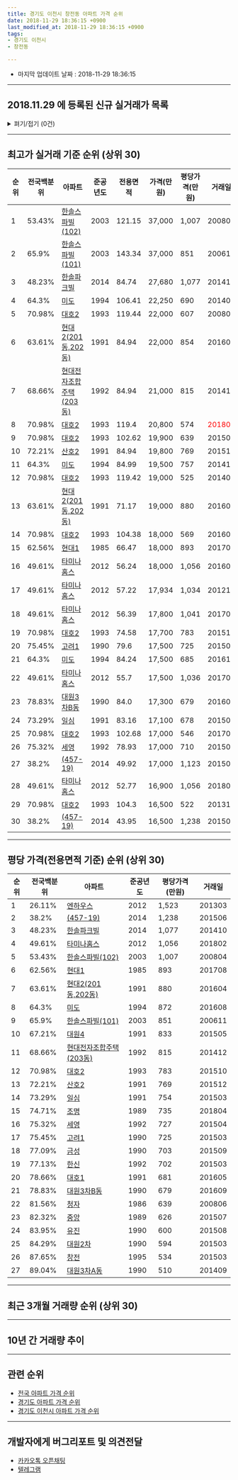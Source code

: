 ```yaml
---
title: 경기도 이천시 창전동 아파트 가격 순위
date: 2018-11-29 18:36:15 +0900
last_modified_at: 2018-11-29 18:36:15 +0900
tags:
- 경기도 이천시
- 창전동

---
```


* 마지막 업데이트 날짜 : 2018-11-29 18:36:15

---

## 2018.11.29 에 등록된 신규 실거래가 목록

<details>
<summary>펴기/접기 (0건)</summary>
<div markdown="1">

|아파트|준공년도|전용면적|가격(만원)|평당가격(만원)|거래일|전국백분위|
|---|---|---|---|---|---|---|
|없음|||||||


</div>
</details>

---

## 최고가 실거래 기준 순위 (상위 30)


|순위|전국백분위|아파트|준공년도|전용면적|가격(만원)|평당가격(만원)|거래일|
|---|---|---|---|---|---|---|---|
|1|53.43%|[한솔스파빌(102)](https://search.naver.com/search.naver?query=%EA%B2%BD%EA%B8%B0%EB%8F%84+%EC%9D%B4%EC%B2%9C%EC%8B%9C+%EC%B0%BD%EC%A0%84%EB%8F%99+%ED%95%9C%EC%86%94%EC%8A%A4%ED%8C%8C%EB%B9%8C%28102%29)|2003|121.15|37,000|1,007|200804|
|2|65.9%|[한솔스파빌(101)](https://search.naver.com/search.naver?query=%EA%B2%BD%EA%B8%B0%EB%8F%84+%EC%9D%B4%EC%B2%9C%EC%8B%9C+%EC%B0%BD%EC%A0%84%EB%8F%99+%ED%95%9C%EC%86%94%EC%8A%A4%ED%8C%8C%EB%B9%8C%28101%29)|2003|143.34|37,000|851|200611|
|3|48.23%|[한솔파크빌](https://search.naver.com/search.naver?query=%EA%B2%BD%EA%B8%B0%EB%8F%84+%EC%9D%B4%EC%B2%9C%EC%8B%9C+%EC%B0%BD%EC%A0%84%EB%8F%99+%ED%95%9C%EC%86%94%ED%8C%8C%ED%81%AC%EB%B9%8C)|2014|84.74|27,680|1,077|201410|
|4|64.3%|[미도](https://search.naver.com/search.naver?query=%EA%B2%BD%EA%B8%B0%EB%8F%84+%EC%9D%B4%EC%B2%9C%EC%8B%9C+%EC%B0%BD%EC%A0%84%EB%8F%99+%EB%AF%B8%EB%8F%84)|1994|106.41|22,250|690|201407|
|5|70.98%|[대호2](https://search.naver.com/search.naver?query=%EA%B2%BD%EA%B8%B0%EB%8F%84+%EC%9D%B4%EC%B2%9C%EC%8B%9C+%EC%B0%BD%EC%A0%84%EB%8F%99+%EB%8C%80%ED%98%B82)|1993|119.44|22,000|607|200807|
|6|63.61%|[현대2(201동,202동)](https://search.naver.com/search.naver?query=%EA%B2%BD%EA%B8%B0%EB%8F%84+%EC%9D%B4%EC%B2%9C%EC%8B%9C+%EC%B0%BD%EC%A0%84%EB%8F%99+%ED%98%84%EB%8C%802%28201%EB%8F%99%2C202%EB%8F%99%29)|1991|84.94|22,000|854|201608|
|7|68.66%|[현대전자조합주택(203동)](https://search.naver.com/search.naver?query=%EA%B2%BD%EA%B8%B0%EB%8F%84+%EC%9D%B4%EC%B2%9C%EC%8B%9C+%EC%B0%BD%EC%A0%84%EB%8F%99+%ED%98%84%EB%8C%80%EC%A0%84%EC%9E%90%EC%A1%B0%ED%95%A9%EC%A3%BC%ED%83%9D%28203%EB%8F%99%29)|1992|84.94|21,000|815|201412|
|8|70.98%|[대호2](https://search.naver.com/search.naver?query=%EA%B2%BD%EA%B8%B0%EB%8F%84+%EC%9D%B4%EC%B2%9C%EC%8B%9C+%EC%B0%BD%EC%A0%84%EB%8F%99+%EB%8C%80%ED%98%B82)|1993|119.4|20,800|574|<span style="color:red">201809</span>|
|9|70.98%|[대호2](https://search.naver.com/search.naver?query=%EA%B2%BD%EA%B8%B0%EB%8F%84+%EC%9D%B4%EC%B2%9C%EC%8B%9C+%EC%B0%BD%EC%A0%84%EB%8F%99+%EB%8C%80%ED%98%B82)|1993|102.62|19,900|639|201509|
|10|72.21%|[산호2](https://search.naver.com/search.naver?query=%EA%B2%BD%EA%B8%B0%EB%8F%84+%EC%9D%B4%EC%B2%9C%EC%8B%9C+%EC%B0%BD%EC%A0%84%EB%8F%99+%EC%82%B0%ED%98%B82)|1991|84.94|19,800|769|201512|
|11|64.3%|[미도](https://search.naver.com/search.naver?query=%EA%B2%BD%EA%B8%B0%EB%8F%84+%EC%9D%B4%EC%B2%9C%EC%8B%9C+%EC%B0%BD%EC%A0%84%EB%8F%99+%EB%AF%B8%EB%8F%84)|1994|84.99|19,500|757|201410|
|12|70.98%|[대호2](https://search.naver.com/search.naver?query=%EA%B2%BD%EA%B8%B0%EB%8F%84+%EC%9D%B4%EC%B2%9C%EC%8B%9C+%EC%B0%BD%EC%A0%84%EB%8F%99+%EB%8C%80%ED%98%B82)|1993|119.42|19,000|525|201405|
|13|63.61%|[현대2(201동,202동)](https://search.naver.com/search.naver?query=%EA%B2%BD%EA%B8%B0%EB%8F%84+%EC%9D%B4%EC%B2%9C%EC%8B%9C+%EC%B0%BD%EC%A0%84%EB%8F%99+%ED%98%84%EB%8C%802%28201%EB%8F%99%2C202%EB%8F%99%29)|1991|71.17|19,000|880|201604|
|14|70.98%|[대호2](https://search.naver.com/search.naver?query=%EA%B2%BD%EA%B8%B0%EB%8F%84+%EC%9D%B4%EC%B2%9C%EC%8B%9C+%EC%B0%BD%EC%A0%84%EB%8F%99+%EB%8C%80%ED%98%B82)|1993|104.38|18,000|569|201601|
|15|62.56%|[현대1](https://search.naver.com/search.naver?query=%EA%B2%BD%EA%B8%B0%EB%8F%84+%EC%9D%B4%EC%B2%9C%EC%8B%9C+%EC%B0%BD%EC%A0%84%EB%8F%99+%ED%98%84%EB%8C%801)|1985|66.47|18,000|893|201708|
|16|49.61%|[타미나홈스](https://search.naver.com/search.naver?query=%EA%B2%BD%EA%B8%B0%EB%8F%84+%EC%9D%B4%EC%B2%9C%EC%8B%9C+%EC%B0%BD%EC%A0%84%EB%8F%99+%ED%83%80%EB%AF%B8%EB%82%98%ED%99%88%EC%8A%A4)|2012|56.24|18,000|1,056|201605|
|17|49.61%|[타미나홈스](https://search.naver.com/search.naver?query=%EA%B2%BD%EA%B8%B0%EB%8F%84+%EC%9D%B4%EC%B2%9C%EC%8B%9C+%EC%B0%BD%EC%A0%84%EB%8F%99+%ED%83%80%EB%AF%B8%EB%82%98%ED%99%88%EC%8A%A4)|2012|57.22|17,934|1,034|201212|
|18|49.61%|[타미나홈스](https://search.naver.com/search.naver?query=%EA%B2%BD%EA%B8%B0%EB%8F%84+%EC%9D%B4%EC%B2%9C%EC%8B%9C+%EC%B0%BD%EC%A0%84%EB%8F%99+%ED%83%80%EB%AF%B8%EB%82%98%ED%99%88%EC%8A%A4)|2012|56.39|17,800|1,041|201708|
|19|70.98%|[대호2](https://search.naver.com/search.naver?query=%EA%B2%BD%EA%B8%B0%EB%8F%84+%EC%9D%B4%EC%B2%9C%EC%8B%9C+%EC%B0%BD%EC%A0%84%EB%8F%99+%EB%8C%80%ED%98%B82)|1993|74.58|17,700|783|201510|
|20|75.45%|[고려1](https://search.naver.com/search.naver?query=%EA%B2%BD%EA%B8%B0%EB%8F%84+%EC%9D%B4%EC%B2%9C%EC%8B%9C+%EC%B0%BD%EC%A0%84%EB%8F%99+%EA%B3%A0%EB%A0%A41)|1990|79.6|17,500|725|201503|
|21|64.3%|[미도](https://search.naver.com/search.naver?query=%EA%B2%BD%EA%B8%B0%EB%8F%84+%EC%9D%B4%EC%B2%9C%EC%8B%9C+%EC%B0%BD%EC%A0%84%EB%8F%99+%EB%AF%B8%EB%8F%84)|1994|84.24|17,500|685|201612|
|22|49.61%|[타미나홈스](https://search.naver.com/search.naver?query=%EA%B2%BD%EA%B8%B0%EB%8F%84+%EC%9D%B4%EC%B2%9C%EC%8B%9C+%EC%B0%BD%EC%A0%84%EB%8F%99+%ED%83%80%EB%AF%B8%EB%82%98%ED%99%88%EC%8A%A4)|2012|55.7|17,500|1,036|201707|
|23|78.83%|[대원3차B동](https://search.naver.com/search.naver?query=%EA%B2%BD%EA%B8%B0%EB%8F%84+%EC%9D%B4%EC%B2%9C%EC%8B%9C+%EC%B0%BD%EC%A0%84%EB%8F%99+%EB%8C%80%EC%9B%903%EC%B0%A8B%EB%8F%99)|1990|84.0|17,300|679|201609|
|24|73.29%|[일심](https://search.naver.com/search.naver?query=%EA%B2%BD%EA%B8%B0%EB%8F%84+%EC%9D%B4%EC%B2%9C%EC%8B%9C+%EC%B0%BD%EC%A0%84%EB%8F%99+%EC%9D%BC%EC%8B%AC)|1991|83.16|17,100|678|201506|
|25|70.98%|[대호2](https://search.naver.com/search.naver?query=%EA%B2%BD%EA%B8%B0%EB%8F%84+%EC%9D%B4%EC%B2%9C%EC%8B%9C+%EC%B0%BD%EC%A0%84%EB%8F%99+%EB%8C%80%ED%98%B82)|1993|102.68|17,000|546|201702|
|26|75.32%|[세영](https://search.naver.com/search.naver?query=%EA%B2%BD%EA%B8%B0%EB%8F%84+%EC%9D%B4%EC%B2%9C%EC%8B%9C+%EC%B0%BD%EC%A0%84%EB%8F%99+%EC%84%B8%EC%98%81)|1992|78.93|17,000|710|201509|
|27|38.2%|[(457-19)](https://search.naver.com/search.naver?query=%EA%B2%BD%EA%B8%B0%EB%8F%84+%EC%9D%B4%EC%B2%9C%EC%8B%9C+%EC%B0%BD%EC%A0%84%EB%8F%99+%28457-19%29)|2014|49.92|17,000|1,123|201506|
|28|49.61%|[타미나홈스](https://search.naver.com/search.naver?query=%EA%B2%BD%EA%B8%B0%EB%8F%84+%EC%9D%B4%EC%B2%9C%EC%8B%9C+%EC%B0%BD%EC%A0%84%EB%8F%99+%ED%83%80%EB%AF%B8%EB%82%98%ED%99%88%EC%8A%A4)|2012|52.77|16,900|1,056|201802|
|29|70.98%|[대호2](https://search.naver.com/search.naver?query=%EA%B2%BD%EA%B8%B0%EB%8F%84+%EC%9D%B4%EC%B2%9C%EC%8B%9C+%EC%B0%BD%EC%A0%84%EB%8F%99+%EB%8C%80%ED%98%B82)|1993|104.3|16,500|522|201311|
|30|38.2%|[(457-19)](https://search.naver.com/search.naver?query=%EA%B2%BD%EA%B8%B0%EB%8F%84+%EC%9D%B4%EC%B2%9C%EC%8B%9C+%EC%B0%BD%EC%A0%84%EB%8F%99+%28457-19%29)|2014|43.95|16,500|1,238|201506|


---

## 평당 가격(전용면적 기준) 순위 (상위 30)


|순위|전국백분위|아파트|준공년도|평당가격(만원)|거래일|
|---|---|---|---|---|---|
|1|26.11%|[엔하우스](https://search.naver.com/search.naver?query=%EA%B2%BD%EA%B8%B0%EB%8F%84+%EC%9D%B4%EC%B2%9C%EC%8B%9C+%EC%B0%BD%EC%A0%84%EB%8F%99+%EC%97%94%ED%95%98%EC%9A%B0%EC%8A%A4)|2012|1,523|201303|
|2|38.2%|[(457-19)](https://search.naver.com/search.naver?query=%EA%B2%BD%EA%B8%B0%EB%8F%84+%EC%9D%B4%EC%B2%9C%EC%8B%9C+%EC%B0%BD%EC%A0%84%EB%8F%99+%28457-19%29)|2014|1,238|201506|
|3|48.23%|[한솔파크빌](https://search.naver.com/search.naver?query=%EA%B2%BD%EA%B8%B0%EB%8F%84+%EC%9D%B4%EC%B2%9C%EC%8B%9C+%EC%B0%BD%EC%A0%84%EB%8F%99+%ED%95%9C%EC%86%94%ED%8C%8C%ED%81%AC%EB%B9%8C)|2014|1,077|201410|
|4|49.61%|[타미나홈스](https://search.naver.com/search.naver?query=%EA%B2%BD%EA%B8%B0%EB%8F%84+%EC%9D%B4%EC%B2%9C%EC%8B%9C+%EC%B0%BD%EC%A0%84%EB%8F%99+%ED%83%80%EB%AF%B8%EB%82%98%ED%99%88%EC%8A%A4)|2012|1,056|201802|
|5|53.43%|[한솔스파빌(102)](https://search.naver.com/search.naver?query=%EA%B2%BD%EA%B8%B0%EB%8F%84+%EC%9D%B4%EC%B2%9C%EC%8B%9C+%EC%B0%BD%EC%A0%84%EB%8F%99+%ED%95%9C%EC%86%94%EC%8A%A4%ED%8C%8C%EB%B9%8C%28102%29)|2003|1,007|200804|
|6|62.56%|[현대1](https://search.naver.com/search.naver?query=%EA%B2%BD%EA%B8%B0%EB%8F%84+%EC%9D%B4%EC%B2%9C%EC%8B%9C+%EC%B0%BD%EC%A0%84%EB%8F%99+%ED%98%84%EB%8C%801)|1985|893|201708|
|7|63.61%|[현대2(201동,202동)](https://search.naver.com/search.naver?query=%EA%B2%BD%EA%B8%B0%EB%8F%84+%EC%9D%B4%EC%B2%9C%EC%8B%9C+%EC%B0%BD%EC%A0%84%EB%8F%99+%ED%98%84%EB%8C%802%28201%EB%8F%99%2C202%EB%8F%99%29)|1991|880|201604|
|8|64.3%|[미도](https://search.naver.com/search.naver?query=%EA%B2%BD%EA%B8%B0%EB%8F%84+%EC%9D%B4%EC%B2%9C%EC%8B%9C+%EC%B0%BD%EC%A0%84%EB%8F%99+%EB%AF%B8%EB%8F%84)|1994|872|201608|
|9|65.9%|[한솔스파빌(101)](https://search.naver.com/search.naver?query=%EA%B2%BD%EA%B8%B0%EB%8F%84+%EC%9D%B4%EC%B2%9C%EC%8B%9C+%EC%B0%BD%EC%A0%84%EB%8F%99+%ED%95%9C%EC%86%94%EC%8A%A4%ED%8C%8C%EB%B9%8C%28101%29)|2003|851|200611|
|10|67.21%|[대원4](https://search.naver.com/search.naver?query=%EA%B2%BD%EA%B8%B0%EB%8F%84+%EC%9D%B4%EC%B2%9C%EC%8B%9C+%EC%B0%BD%EC%A0%84%EB%8F%99+%EB%8C%80%EC%9B%904)|1991|833|201505|
|11|68.66%|[현대전자조합주택(203동)](https://search.naver.com/search.naver?query=%EA%B2%BD%EA%B8%B0%EB%8F%84+%EC%9D%B4%EC%B2%9C%EC%8B%9C+%EC%B0%BD%EC%A0%84%EB%8F%99+%ED%98%84%EB%8C%80%EC%A0%84%EC%9E%90%EC%A1%B0%ED%95%A9%EC%A3%BC%ED%83%9D%28203%EB%8F%99%29)|1992|815|201412|
|12|70.98%|[대호2](https://search.naver.com/search.naver?query=%EA%B2%BD%EA%B8%B0%EB%8F%84+%EC%9D%B4%EC%B2%9C%EC%8B%9C+%EC%B0%BD%EC%A0%84%EB%8F%99+%EB%8C%80%ED%98%B82)|1993|783|201510|
|13|72.21%|[산호2](https://search.naver.com/search.naver?query=%EA%B2%BD%EA%B8%B0%EB%8F%84+%EC%9D%B4%EC%B2%9C%EC%8B%9C+%EC%B0%BD%EC%A0%84%EB%8F%99+%EC%82%B0%ED%98%B82)|1991|769|201512|
|14|73.29%|[일심](https://search.naver.com/search.naver?query=%EA%B2%BD%EA%B8%B0%EB%8F%84+%EC%9D%B4%EC%B2%9C%EC%8B%9C+%EC%B0%BD%EC%A0%84%EB%8F%99+%EC%9D%BC%EC%8B%AC)|1991|754|201503|
|15|74.71%|[조명](https://search.naver.com/search.naver?query=%EA%B2%BD%EA%B8%B0%EB%8F%84+%EC%9D%B4%EC%B2%9C%EC%8B%9C+%EC%B0%BD%EC%A0%84%EB%8F%99+%EC%A1%B0%EB%AA%85)|1989|735|201804|
|16|75.32%|[세영](https://search.naver.com/search.naver?query=%EA%B2%BD%EA%B8%B0%EB%8F%84+%EC%9D%B4%EC%B2%9C%EC%8B%9C+%EC%B0%BD%EC%A0%84%EB%8F%99+%EC%84%B8%EC%98%81)|1992|727|201504|
|17|75.45%|[고려1](https://search.naver.com/search.naver?query=%EA%B2%BD%EA%B8%B0%EB%8F%84+%EC%9D%B4%EC%B2%9C%EC%8B%9C+%EC%B0%BD%EC%A0%84%EB%8F%99+%EA%B3%A0%EB%A0%A41)|1990|725|201503|
|18|77.09%|[금성](https://search.naver.com/search.naver?query=%EA%B2%BD%EA%B8%B0%EB%8F%84+%EC%9D%B4%EC%B2%9C%EC%8B%9C+%EC%B0%BD%EC%A0%84%EB%8F%99+%EA%B8%88%EC%84%B1)|1990|703|201509|
|19|77.13%|[한신](https://search.naver.com/search.naver?query=%EA%B2%BD%EA%B8%B0%EB%8F%84+%EC%9D%B4%EC%B2%9C%EC%8B%9C+%EC%B0%BD%EC%A0%84%EB%8F%99+%ED%95%9C%EC%8B%A0)|1992|702|201503|
|20|78.66%|[대호1](https://search.naver.com/search.naver?query=%EA%B2%BD%EA%B8%B0%EB%8F%84+%EC%9D%B4%EC%B2%9C%EC%8B%9C+%EC%B0%BD%EC%A0%84%EB%8F%99+%EB%8C%80%ED%98%B81)|1991|681|201605|
|21|78.83%|[대원3차B동](https://search.naver.com/search.naver?query=%EA%B2%BD%EA%B8%B0%EB%8F%84+%EC%9D%B4%EC%B2%9C%EC%8B%9C+%EC%B0%BD%EC%A0%84%EB%8F%99+%EB%8C%80%EC%9B%903%EC%B0%A8B%EB%8F%99)|1990|679|201609|
|22|81.56%|[청자](https://search.naver.com/search.naver?query=%EA%B2%BD%EA%B8%B0%EB%8F%84+%EC%9D%B4%EC%B2%9C%EC%8B%9C+%EC%B0%BD%EC%A0%84%EB%8F%99+%EC%B2%AD%EC%9E%90)|1986|639|200806|
|23|82.32%|[중앙](https://search.naver.com/search.naver?query=%EA%B2%BD%EA%B8%B0%EB%8F%84+%EC%9D%B4%EC%B2%9C%EC%8B%9C+%EC%B0%BD%EC%A0%84%EB%8F%99+%EC%A4%91%EC%95%99)|1989|626|201507|
|24|83.95%|[유진](https://search.naver.com/search.naver?query=%EA%B2%BD%EA%B8%B0%EB%8F%84+%EC%9D%B4%EC%B2%9C%EC%8B%9C+%EC%B0%BD%EC%A0%84%EB%8F%99+%EC%9C%A0%EC%A7%84)|1990|600|201508|
|25|84.29%|[대원2차](https://search.naver.com/search.naver?query=%EA%B2%BD%EA%B8%B0%EB%8F%84+%EC%9D%B4%EC%B2%9C%EC%8B%9C+%EC%B0%BD%EC%A0%84%EB%8F%99+%EB%8C%80%EC%9B%902%EC%B0%A8)|1990|594|201503|
|26|87.65%|[창전](https://search.naver.com/search.naver?query=%EA%B2%BD%EA%B8%B0%EB%8F%84+%EC%9D%B4%EC%B2%9C%EC%8B%9C+%EC%B0%BD%EC%A0%84%EB%8F%99+%EC%B0%BD%EC%A0%84)|1995|534|201503|
|27|89.04%|[대원3차A동](https://search.naver.com/search.naver?query=%EA%B2%BD%EA%B8%B0%EB%8F%84+%EC%9D%B4%EC%B2%9C%EC%8B%9C+%EC%B0%BD%EC%A0%84%EB%8F%99+%EB%8C%80%EC%9B%903%EC%B0%A8A%EB%8F%99)|1990|510|201409|


---

## 최근 3개월 거래량 순위 (상위 30)


<div style="width:100%;">
    <canvas id="deal_count_ranking" height="250"></canvas>
</div>


<script>
new Chart(document.getElementById("deal_count_ranking"), {
    type: 'horizontalBar',
    data: {
        labels: ['현대1', '일심', '대호2', '현대2(201동,202동)', '현대전자조합주택(203동)', '한솔스파빌(102)'],
        datasets: [{
            label: '실거래 수',
            data: [5, 2, 1, 1, 1, 1],
            borderColor: "rgba(255, 0, 128, 1)",
            backgroundColor: "rgba(255, 0, 128, 0.5)",
            fill: false,
        }]
    },
    options: {
        responsive: true,
        title: {
            display: true,
            text: '최근 3개월 거래량 순위'
        },
        tooltips: {
            mode: 'index',
            intersect: false,
            callbacks: {
                title: function(tooltipItems, data) {
                    return "실거래 수:";
                },
                label: function(tooltipItem, data) {
                    return data.labels[tooltipItem.index] + ": " + tooltipItem.xLabel;
                }
            }
        },
        hover: {
            mode: 'nearest',
            intersect: true
        },
        scales: {
            xAxes: [{
                display: true,
                scaleLabel: {
                    display: true,
                    labelString: '실거래 수'
                },
                ticks: {
                    suggestedMin: 0,
                }
            }],
            yAxes: [{
                display: true,
                ticks: {
                    autoSkip: false,
                    callback: function(value, index, values) {
                        if (value.length > 15)
                            return value.substr(0, 13) + "...";
                        else
                            return value;
                    }
                },
                scaleLabel: {
                    display: false,
                }
            }]
        }
    }
});

</script>


---

## 10년 간 거래량 추이


<div style="width:100%;">
    <canvas id="deal_progress" height="250"></canvas>
</div>

<script>
new Chart(document.getElementById("deal_progress"), {
    type: 'line',
    data: {
        labels: ['200811','200812','200901','200902','200903','200904','200905','200906','200907','200908','200909','200910','200911','200912','201001','201002','201003','201004','201005','201006','201007','201008','201009','201010','201011','201012','201101','201102','201103','201104','201105','201106','201107','201108','201109','201110','201111','201112','201201','201202','201203','201204','201205','201206','201207','201208','201209','201210','201211','201212','201301','201302','201303','201304','201305','201306','201307','201308','201309','201310','201311','201312','201401','201402','201403','201404','201405','201406','201407','201408','201409','201410','201411','201412','201501','201502','201503','201504','201505','201506','201507','201508','201509','201510','201511','201512','201601','201602','201603','201604','201605','201606','201607','201608','201609','201610','201611','201612','201701','201702','201703','201704','201705','201706','201707','201708','201709','201710','201711','201712','201801','201802','201803','201804','201805','201806','201807','201808','201809','201810','201811'],
        datasets: [{
            label: '실거래 수',
            pointRadius: 1,
            data: [7, 3, 2, 4, 6, 3, 6, 11, 5, 4, 4, 5, 5, 5, 5, 5, 3, 4, 6, 6, 3, 3, 9, 6, 8, 9, 6, 4, 9, 9, 8, 10, 7, 14, 12, 12, 14, 10, 8, 19, 11, 10, 10, 10, 6, 6, 13, 8, 8, 11, 7, 8, 26, 19, 18, 19, 7, 8, 7, 18, 15, 15, 8, 11, 14, 11, 8, 15, 8, 8, 12, 6, 5, 13, 6, 13, 22, 16, 24, 18, 8, 9, 10, 12, 5, 7, 12, 2, 13, 9, 3, 9, 11, 11, 8, 6, 7, 6, 6, 5, 9, 9, 7, 12, 8, 6, 5, 4, 5, 6, 4, 7, 9, 8, 4, 7, 1, 4, 4, 2, 5],
            borderColor: "rgba(255, 201, 14, 1)",
            backgroundColor: "rgba(255, 201, 14, 0.5)",
            fill: true,
        }]
    },
    options: {
        responsive: true,
        title: {
            display: true,
            text: '10년간 거래량 추이'
        },
        tooltips: {
            mode: 'index',
            intersect: false,
        },
        hover: {
            mode: 'nearest',
            intersect: true
        },
        scales: {
            xAxes: [{
                display: true,
                scaleLabel: {
                    display: true,
                    labelString: '년/월'
                }
            }],
            yAxes: [{
                display: true,
                ticks: {
                    suggestedMin: 0,
                },
                scaleLabel: {
                    display: true,
                    labelString: '실거래 수'
                }
            }]
        }
    }
});

</script>


---

## 관련 순위

- [전국 아파트 가격 순위](https://inasie.github.io/apt-ranking/전국)
- [경기도 아파트 가격 순위](https://inasie.github.io/apt-ranking/경기도)
- [경기도 이천시 아파트 가격 순위](https://inasie.github.io/apt-ranking/경기도-이천시)


---

## 개발자에게 버그리포트 및 의견전달

- [카카오톡 오픈채팅](https://open.kakao.com/o/gLJUAP4)
- [텔레그램](https://t.me/inasie)

